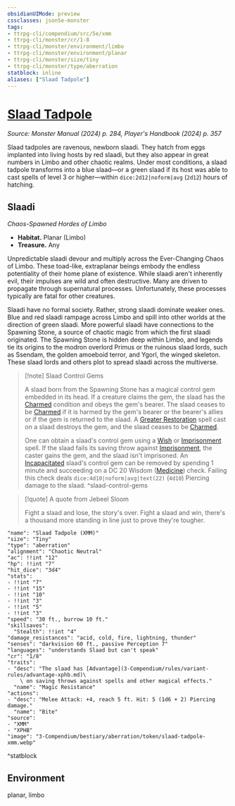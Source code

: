 ```yaml
---
obsidianUIMode: preview
cssclasses: json5e-monster
tags:
- ttrpg-cli/compendium/src/5e/xmm
- ttrpg-cli/monster/cr/1-8
- ttrpg-cli/monster/environment/limbo
- ttrpg-cli/monster/environment/planar
- ttrpg-cli/monster/size/tiny
- ttrpg-cli/monster/type/aberration
statblock: inline
aliases: ["Slaad Tadpole"]
---
```

# [Slaad Tadpole](3-Compendium\bestiary\aberration/slaad-tadpole-xmm.md)
*Source: Monster Manual (2024) p. 284, Player's Handbook (2024) p. 357*  

Slaad tadpoles are ravenous, newborn slaadi. They hatch from eggs implanted into living hosts by red slaadi, but they also appear in great numbers in Limbo and other chaotic realms. Under most conditions, a slaad tadpole transforms into a blue slaad—or a green slaad if its host was able to cast spells of level 3 or higher—within `dice:2d12|noform|avg` (`2d12`) hours of hatching.

## Slaadi

*Chaos-Spawned Hordes of Limbo*

- **Habitat.** Planar (Limbo)  
- **Treasure.** Any  

Unpredictable slaadi devour and multiply across the Ever-Changing Chaos of Limbo. These toad-like, extraplanar beings embody the endless potentiality of their home plane of existence. While slaadi aren't inherently evil, their impulses are wild and often destructive. Many are driven to propagate through supernatural processes. Unfortunately, these processes typically are fatal for other creatures.

Slaadi have no formal society. Rather, strong slaadi dominate weaker ones. Blue and red slaadi rampage across Limbo and spill into other worlds at the direction of green slaadi. More powerful slaadi have connections to the Spawning Stone, a source of chaotic magic from which the first slaadi originated. The Spawning Stone is hidden deep within Limbo, and legends tie its origins to the modron overlord Primus or the ruinous slaad lords, such as Ssendam, the golden amoeboid terror, and Ygorl, the winged skeleton. These slaad lords and others plot to spread slaadi across the multiverse.

> [!note] Slaad Control Gems
> 
> A slaad born from the Spawning Stone has a magical control gem embedded in its head. If a creature claims the gem, the slaad has the [Charmed](3-Compendium/rules/conditions.md#Charmed) condition and obeys the gem's bearer. The slaad ceases to be [Charmed](3-Compendium/rules/conditions.md#Charmed) if it is harmed by the gem's bearer or the bearer's allies or if the gem is returned to the slaad. A [Greater Restoration](3-Compendium/spells/greater-restoration-xphb.md) spell cast on a slaad destroys the gem, and the slaad ceases to be [Charmed](3-Compendium/rules/conditions.md#Charmed).
> 
> One can obtain a slaad's control gem using a [Wish](3-Compendium/spells/wish-xphb.md) or [Imprisonment](3-Compendium/spells/imprisonment-xphb.md) spell. If the slaad fails its saving throw against [Imprisonment](3-Compendium/spells/imprisonment-xphb.md), the caster gains the gem, and the slaad isn't imprisoned. An [Incapacitated](3-Compendium/rules/conditions.md#Incapacitated) slaad's control gem can be removed by spending 1 minute and succeeding on a DC 20 Wisdom ([Medicine](3-Compendium/rules/skills.md#Medicine)) check. Failing this check deals `dice:4d10|noform|avg|text(22)` (`4d10`) Piercing damage to the slaad.
^slaad-control-gems

> [!quote] A quote from Jebeel Sloom  
> 
> Fight a slaad and lose, the story's over. Fight a slaad and win, there's a thousand more standing in line just to prove they're tougher.


```statblock
"name": "Slaad Tadpole (XMM)"
"size": "Tiny"
"type": "aberration"
"alignment": "Chaotic Neutral"
"ac": !!int "12"
"hp": !!int "7"
"hit_dice": "3d4"
"stats":
- !!int "7"
- !!int "15"
- !!int "10"
- !!int "3"
- !!int "5"
- !!int "3"
"speed": "30 ft., burrow 10 ft."
"skillsaves":
  "Stealth": !!int "4"
"damage_resistances": "acid, cold, fire, lightning, thunder"
"senses": "darkvision 60 ft., passive Perception 7"
"languages": "understands Slaad but can't speak"
"cr": "1/8"
"traits":
- "desc": "The slaad has [Advantage](3-Compendium/rules/variant-rules/advantage-xphb.md)\
    \ on saving throws against spells and other magical effects."
  "name": "Magic Resistance"
"actions":
- "desc": "Melee Attack: +4, reach 5 ft. Hit: 5 (1d6 + 2) Piercing damage."
  "name": "Bite"
"source":
- "XMM"
- "XPHB"
"image": "3-Compendium/bestiary/aberration/token/slaad-tadpole-xmm.webp"
```
^statblock

## Environment

planar, limbo